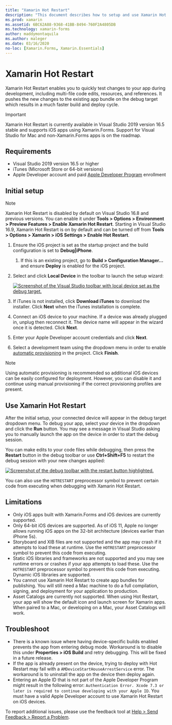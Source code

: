 ```yaml
---
title: "Xamarin Hot Restart"
description: "This document describes how to setup and use Xamarin Hot Restart to debug an iOS app."
ms.prod: xamarin
ms.assetid: 6BC62A88-9368-41BB-8494-760F2A4805DB
ms.technology: xamarin-forms
author: maddymontaquila
ms.author: maleger
ms.date: 03/16/2020
no-loc: [Xamarin.Forms, Xamarin.Essentials]
---
```


# Xamarin Hot Restart

Xamarin Hot Restart enables you to quickly test changes to your app during development, including multi-file code edits, resources, and references. It pushes the new changes to the existing app bundle on the debug target which results in a much faster build and deploy cycle.

> [!IMPORTANT]
> Xamarin Hot Restart is currently available in Visual Studio 2019 version 16.5 stable and supports iOS apps using Xamarin.Forms. Support for Visual Studio for Mac and non-Xamarin.Forms apps is on the roadmap.

## Requirements

- Visual Studio 2019 version 16.5 or higher
- iTunes (Microsoft Store or 64-bit versions)
- Apple Developer account and paid [Apple Developer Program](https://developer.apple.com/programs) enrollment


## Initial setup

> [!NOTE]
> Xamarin Hot Restart is disabled by default on Visual Studio 16.8 and previous versions. You can enable it under **Tools > Options > Environment > Preview Features > Enable Xamarin Hot Restart**.
> Starting in Visual Studio 16.9, Xamarin Hot Restart is on by default and can be turned off from **Tools > Options > Xamarin > iOS Settings > Enable Hot Restart**.

1. Ensure the iOS project is set as the startup project and the build configuration is set to **Debug|iPhone**.

   1. If this is an existing project, go to **Build > Configuration Manager…** and ensure **Deploy** is enabled for the iOS project.

2. Select and click **Local Device** in the toolbar to launch the setup wizard:

    [![Screenshot of the Visual Studio toolbar with local device set as the debug target.](hot-restart-images/toolbar.png)](hot-restart-images/toolbar.png)

3. If iTunes is not installed, click **Download iTunes** to download the installer. Click **Next** when the iTunes installation is complete.

4. Connect an iOS device to your machine. If a device was already plugged in, unplug then reconnect it. The device name will appear in the wizard once it is detected. Click **Next**.

5. Enter your Apple Developer account credentials and click **Next**.

6. Select a development team using the dropdown menu in order to enable [automatic provisioning](~/ios/get-started/installation/device-provisioning/automatic-provisioning.md) in the project. Click **Finish**.

> [!NOTE]
> Using automatic provisioning is recommended so additional iOS devices can be easily configured for deployment. However, you can disable it and continue using manual provisioning if the correct provisioning profiles are present.

## Use Xamarin Hot Restart
After the initial setup, your connected device will appear in the debug target dropdown menu. To debug your app, select your device in the dropdown and click the **Run** button. You may see a message in Visual Studio asking you to manually launch the app on the device in order to start the debug session.

You can make edits to your code files while debugging, then press the **Restart** button in the debug toolbar or use **Ctrl+Shift+F5** to restart the debug session with your new changes applied:

[![Screenshot of the debug toolbar with the restart button highlighted.](hot-restart-images/restart.png)](hot-restart-images/toolbar.png)

You can also use the `HOTRESTART` preprocessor symbol to prevent certain code from executing when debugging with Xamarin Hot Restart.

## Limitations

- Only iOS apps built with Xamarin.Forms and iOS devices are currently supported.
- Only 64-bit iOS devices are supported. As of iOS 11, Apple no longer allows running iOS apps on the 32-bit architecture (devices earlier than iPhone 5s).
- Storyboard and XIB files are not supported and the app may crash if it attempts to load these at runtime. Use the `HOTRESTART` preprocessor symbol to prevent this code from executing.
- Static iOS libraries and frameworks are not supported and you may see runtime errors or crashes if your app attempts to load these. Use the `HOTRESTART` preprocessor symbol to prevent this code from executing. Dynamic iOS libraries are supported.
- You cannot use Xamarin Hot Restart to create app bundles for publishing. You will still need a Mac machine to do a full compilation, signing, and deployment for your application to production.
- Asset Catalogs are currently not supported. When using Hot Restart, your app will show the default icon and launch screen for Xamarin apps. When paired to a Mac, or developing on a Mac, your Asset Catalogs will work.

## Troubleshoot

- There is a known issue where having device-specific builds enabled prevents the app from entering debug mode. Workaround is to disable this under **Properties > iOS Build** and retry debugging. This will be fixed in a future release.
- If the app is already present on the device, trying to deploy with Hot Restart may fail with a `AMDeviceStartHouseArrestService` error. The workaround is to uninstall the app on the device then deploy again.
- Entering an Apple ID that is not part of the Apple Developer Program might result in the following error: `Authentication Error. Xcode 7.3 or later is required to continue developing with your Apple ID`. You must have a valid Apple Developer account to use Xamarin Hot Restart on iOS devices. 

To report additional issues, please use the feedback tool at [Help > Send Feedback > Report a Problem](/visualstudio/ide/feedback-options?view=vs-2019&preserve-view=true#report-a-problem).

